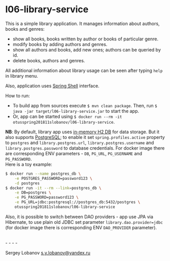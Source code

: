 # l06-library-service

This is a simple library application. It manages information about authors, books and genres:
 * show all books, books written by author or books of particular genre.
 * modify books by adding authors and genres.
 * show all authors and books, add new ones; authors can be queried by id.
 * delete books, authors and genres.
 
All additional information about library usage can be seen after typing `help` in library menu.

Also, application uses [Spring Shell](https://projects.spring.io/spring-shell/) interface.

How to run:
 * To build app from sources execute `$ mvn clean package`. 
Then, run `$ java -jar target/l06-library-service.jar` to start the app.
 * Or, app can be started using `$ docker run --rm -it otusspring201811slobanov/l06-library-service`.

__NB__: By default, library app uses [in-memory H2 DB](http://www.h2database.com) for data storage.
But it also supports [PostgreSQL](https://www.postgresql.org/); 
to enable it set `spring.profiles.active` property to `postgres` and
`library.postgres.url`, `library.postgres.username` and `library.postgres.password` to database credentials.
For docker image there are corresponding ENV parameters - `DB`, `PG_URL`, `PG_USERNAME` and `PG_PASSWORD`.
<br>
Here is a toy example:
```bash
$ docker run --name postgres_db \
    -e POSTGRES_PASSWORD=password123 \
    -d postgres
$ docker run -it --rm --link=postgres_db \
    -e DB=postgres \
    -e PG_PASSWORD=password123 \
    -e PG_URL=jdbc:postgresql://postgres_db:5432/postgres \
    otusspring201811slobanov/l06-library-service
```
Also, it is possible to switch between DAO providers - app use JPA via Hibernate,
to use plain old JDBC set parameter `library.dao.provider=jdbc`
(for docker image there is corresponding ENV `DAO_PROVIDER` parameter).

<br>
- - - -

Sergey Lobanov
[s.y.lobanov@yandex.ru](mailto:s.y.lobanov@yandex.ru?Subject=otus-springframework-2018-11-slobanov)
